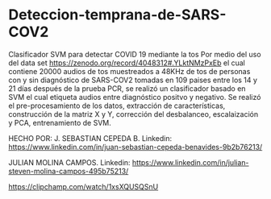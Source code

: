 # Deteccion-temprana-de-SARS-COV2
Clasificador SVM para detectar COVID 19 mediante la tos
Por medio del uso del data set https://zenodo.org/record/4048312#.YLktNMzPxEb el cual contiene 20000 audios de tos muestreados a 48KHz de tos de personas con y sin diagnóstico de 
SARS-COV2 tomadas en 109 paises entre los 14 y 21 días después de la prueba PCR, se realizó un clasificador basado en SVM el cual etiqueta audios entre diagnóstico positvo y negativo.
Se realizó el pre-procesamiento de los datos, extracción de características, construcción de la matriz X y Y, corrección del desbalanceo, escalaización y PCA, entrenamiento de SVM.


HECHO POR: 
J. SEBASTIAN CEPEDA B. Linkedin: https://www.linkedin.com/in/juan-sebastian-cepeda-benavides-9b2b76213/

JULIAN MOLINA CAMPOS.  Linkedin: https://www.linkedin.com/in/julian-steven-molina-campos-495b75213/

https://clipchamp.com/watch/1xsXQUSQSnU
